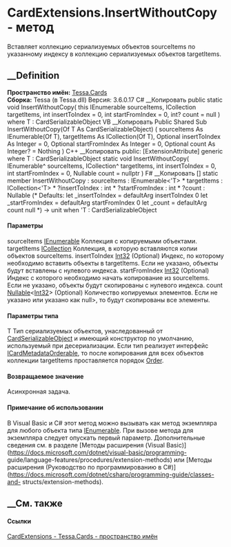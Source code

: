 # CardExtensions.InsertWithoutCopy<T> \- метод
Вставляет коллекцию сериализуемых объектов sourceItems по указанному индексу в
коллекцию сериализуемых объектов targetItems.
## __Definition
 **Пространство имён:** [Tessa.Cards](N_Tessa_Cards.htm)  
 **Сборка:** Tessa (в Tessa.dll) Версия: 3.6.0.17
C# __Копировать
     public static void InsertWithoutCopy<T>(
    	this IEnumerable<T> sourceItems,
    	ICollection<T> targetItems,
    	int insertToIndex = 0,
    	int startFromIndex = 0,
    	int? count = null
    )
    where T : CardSerializableObject
VB __Копировать
    <ExtensionAttribute>
    Public Shared Sub InsertWithoutCopy(Of T As CardSerializableObject) ( 
    	sourceItems As IEnumerable(Of T),
    	targetItems As ICollection(Of T),
    	Optional insertToIndex As Integer = 0,
    	Optional startFromIndex As Integer = 0,
    	Optional count As Integer? = Nothing
    )
C++ __Копировать
     public:
    [ExtensionAttribute]
    generic<typename T>
    where T : CardSerializableObject
    static void InsertWithoutCopy(
    	IEnumerable<T>^ sourceItems, 
    	ICollection<T>^ targetItems, 
    	int insertToIndex = 0, 
    	int startFromIndex = 0, 
    	Nullable<int> count = nullptr
    )
F# __Копировать
     [<ExtensionAttribute>]
    static member InsertWithoutCopy : 
            sourceItems : IEnumerable<'T> * 
            targetItems : ICollection<'T> * 
            ?insertToIndex : int * 
            ?startFromIndex : int * 
            ?count : Nullable<int> 
    (* Defaults:
            let _insertToIndex = defaultArg insertToIndex 0
            let _startFromIndex = defaultArg startFromIndex 0
            let _count = defaultArg count null
    *)
    -> unit  when 'T : CardSerializableObject
#### Параметры
sourceItems
[IEnumerable](https://learn.microsoft.com/dotnet/api/system.collections.generic.ienumerable-1)<T>
    Коллекция с копируемыми объектами.
targetItems
[ICollection](https://learn.microsoft.com/dotnet/api/system.collections.generic.icollection-1)<T>
     Коллекция, в которую вставляются копии объектов sourceItems. 
insertToIndex [Int32](https://learn.microsoft.com/dotnet/api/system.int32)
(Optional)
     Индекс, по которому необходимо вставить объекты в targetItems. Если не указано, объекты будут вставлены с нулевого индекса. 
startFromIndex [Int32](https://learn.microsoft.com/dotnet/api/system.int32)
(Optional)
     Индекс с которого необходимо начать копирование из sourceItems. Если не указано, объекты будут скопированы с нулевого индекса. 
count
[Nullable](https://learn.microsoft.com/dotnet/api/system.nullable-1)<[Int32](https://learn.microsoft.com/dotnet/api/system.int32)>
(Optional)
     Количество копируемых элементов. Если не указано или указано как null>, то будут скопированы все элементы. 
#### Параметры типа
T
     Тип сериализуемых объектов, унаследованный от [CardSerializableObject](T_Tessa_Cards_CardSerializableObject.htm) и имеющий конструктор по умолчанию, используемый при десериализации. Если тип реализует интерфейс [ICardMetadataOrderable](T_Tessa_Cards_ICardMetadataOrderable.htm), то после копирования для всех объектов коллекции targetItems проставляется порядок [Order](P_Tessa_Cards_ICardMetadataOrderable_Order.htm). 
#### Возвращаемое значение
Асинхронная задача.
#### Примечание об использовании
В Visual Basic и C# этот метод можно вызывать как метод экземпляра для любого
объекта типа
[IEnumerable](https://learn.microsoft.com/dotnet/api/system.collections.generic.ienumerable-1)<T>.
При вызове метода для экземпляра следует опускать первый параметр.
Дополнительные сведения см. в разделе [Методы расширения (Visual
Basic)](https://docs.microsoft.com/dotnet/visual-basic/programming-
guide/language-features/procedures/extension-methods) или [Методы расширения
(Руководство по программированию в
C#)](https://docs.microsoft.com/dotnet/csharp/programming-guide/classes-and-
structs/extension-methods).
##  __См. также
#### Ссылки
[CardExtensions - ](T_Tessa_Cards_CardExtensions.htm)
[Tessa.Cards - пространство имён](N_Tessa_Cards.htm)
